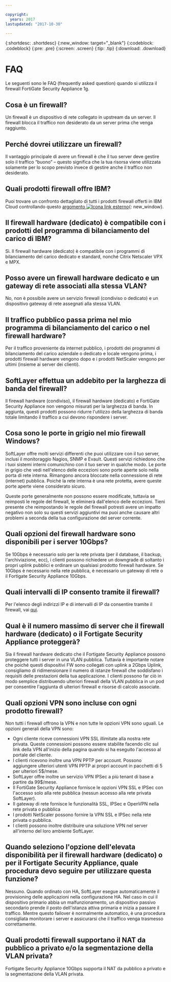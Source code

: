 ```yaml
---

copyright:
  years: 2017
lastupdated: "2017-10-30"

---
```


{:shortdesc: .shortdesc}
{:new_window: target="_blank"}
{:codeblock: .codeblock}
{:pre: .pre}
{:screen: .screen}
{:tip: .tip}
{:download: .download}

# FAQ
Le seguenti sono le FAQ (frequently asked question) quando si utilizza il firewall FortiGate Security Appliance 1g. 

## Cosa è un firewall? 

Un firewall è un dispositivo di rete collegato in upstream da un server. Il firewall blocca il traffico non desiderato da un server prima che venga raggiunto. 

## Perché dovrei utilizzare un firewall? 

Il vantaggio principale di avere un firewall è che il tuo server deve gestire solo il traffico “buono” – questo significa che la tua risorsa viene utilizzata solamente per lo scopo previsto invece di gestire anche il traffico non desiderato. 

## Quali prodotti firewall offre IBM? 
Puoi trovare un confronto dettagliato di tutti i prodotti firewall offerti in IBM Cloud controllando questo [argomento ![Icona link esterno](../../icons/launch-glyph.svg "Icona link esterno")](https://console.bluemix.net/docs/infrastructure/fortigate-10g/explore-firewalls.html#explore-firewalls){: new_window}.  

## Il firewall hardware (dedicato) è compatibile con i prodotti del programma di bilanciamento del carico di IBM? 

Sì. Il firewall hardware (dedicato) è compatibile con i programmi di bilanciamento del carico dedicato e standard, nonché Citrix Netscaler VPX e MPX. 

## Posso avere un firewall hardware dedicato e un gateway di rete associati alla stessa VLAN? 

No, non è possibile avere un servizio firewall (condiviso o dedicato) e un dispositivo gateway di rete assegnati alla stessa VLAN.  

## Il traffico pubblico passa prima nel mio programma di bilanciamento del carico o nel firewall hardware? 

Per il traffico proveniente da internet pubblico, i prodotti dei programmi di bilanciamento del carico aziendale o dedicato e locale vengono prima, i prodotti firewall hardware vengono dopo e i prodotti NetScaler vengono per ultimi (insieme ai server dei clienti). 

## SoftLayer effettua un addebito per la larghezza di banda del firewall?

Il firewall hardware (condiviso), il firewall hardware (dedicato) e FortiGate Security Appliance non vengono misurati per la larghezza di banda. In aggiunta, questi prodotti possono ridurre l'utilizzo della larghezza di banda totale limitando il traffico a cui devono rispondere i server. 

## Cosa sono le porte in grigio nel mio firewall Windows? 

SoftLayer offre molti servizi differenti che puoi utilizzare con il tuo server, inclusi il monitoraggio Nagios, SNMP e Evault. Questi servizi richiedono che i tuoi sistemi interni comunichino con il tuo server in qualche modo. Le porte in grigio che vedi nell'elenco delle eccezioni sono porte aperte solo nella porta di rete interna. Rimangono ancora bloccate nella connessione di rete (internet) pubblica. Poiché la rete interna è una rete protetta, avere queste porte aperte viene considerato sicuro. 

Queste porte generalmente non possono essere modificate, tuttavia se reimposti le regole del firewall, le eliminerà dall'elenco delle eccezioni. Tieni presente che reimpostando le regole del firewall potresti avere un impatto negativo non solo su questi servizi aggiuntivi ma puoi anche causare altri problemi a seconda della tua configurazione del server corrente. 

## Quali opzioni del firewall hardware sono disponibili per i server 10Gbps? 

Se 10Gbps è necessario solo per la rete privata (per il database, il backup, l'archiviazione, ecc), i clienti possono richiedere un downgrade di soltanto i propri uplink pubblici e ordinare un qualsiasi prodotto firewall hardware. Se 10Gbps è necessario nella rete pubblica, è necessario un gateway di rete o il Fortigate Security Appliance 10Gbps.

## Quali intervalli di IP consento tramite il firewall? 

Per l'elenco degli indirizzi IP e di intervalli di IP da consentire tramite il firewall, vai [qui](ips.html). 

## Qual è il numero massimo di server che il firewall hardware (dedicato) o il Fortigate Security Appliance proteggerà?

Sia il firewall hardware dedicato che il Fortigate Security Appliance possono proteggere tutti i server in una VLAN pubblica.  Tuttavia è importante notare che poiché questi dispositivi FW sono collegati con uplink a 2Gbps Uplink, consigliamo di ridimensionare il numero di istanze firewall che soddisfano i requisiti delle prestazioni della tua applicazione. I clienti possono far ciò in modo semplice distribuendo ulteriori firewall della VLAN pubblica in un pod per consentire l'aggiunta di ulteriori firewall e risorse di calcolo associate.

## Quali opzioni VPN sono incluse con ogni prodotto firewall? 

Non tutti i firewall offrono la VPN e non tutte le opzioni VPN sono uguali. Le opzioni generali della VPN sono: 

* Ogni cliente riceve connessioni VPN SSL illimitate alla nostra rete privata. Queste connessioni possono essere stabilite facendo clic sul link della VPN all'inizio della pagina quando si ha eseguito l'accesso al portale del cliente. 
* I clienti ricevono inoltre una VPN PPTP per account. Possono aggiungere ulteriori utenti VPN PPTP ai propri account in pacchetti di 5 per ulteriori 5$/mese. 
* SoftLayer offre inoltre un servizio VPN IPSec a più tenant di base a partire da 99$/mese. 
* Il FortiGate Security Appliance fornisce le opzioni VPN SSL e IPSec con l'accesso solo alla rete pubblica (nessun accesso alla rete privata SoftLayer). 
* Il gateway di rete fornisce le funzionalità SSL, IPSec e OpenVPN nella rete privata o pubblica
* I prodotti NetScaler possono fornire la VPN SSL e IPSec nella rete privata o pubblica. 
* I clienti possono inoltre distribuire una soluzione VPN nel server all'interno del loro ambiente SoftLayer.

## Quando seleziono l'opzione dell'elevata disponibilità per il firewall hardware (dedicato) o per il Fortigate Security Appliance, quale procedura devo seguire per utilizzare questa funzione? 

Nessuno. Quando ordinato con HA, SoftLayer esegue automaticamente il provisioning delle applicazioni nella configurazione HA. Nel caso in cui il dispositivo primario abbia un malfunzionamento, un dispositivo passivo secondario prende il posto dell'istanza attiva primaria e inizia a passare il traffico. Mentre questo failover è normalmente automatico, è una procedura consigliata monitorare i server e assicurarsi che il traffico venga trasmesso correttamente. 

## Quali prodotti firewall supportano il NAT da pubblico a privato e/o la segmentazione della VLAN privata? 

Fortigate Security Appliance 10Gbps supporta il NAT da pubblico a privato e la segmentazione della VLAN privata. 
